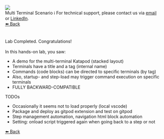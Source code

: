 <!-- TOP -->
<div class="top">
  <img src="https://datastax-academy.github.io/katapod-shared-assets/images/ds-academy-logo.svg" />
  <div class="scenario-title-section">
    <span class="scenario-title">Multi Terminal Scenario</span>
    <span class="scenario-subtitle">ℹ️ For technical support, please contact us via <a href="mailto:aleksandr.volochnev@datastax.com">email</a> or <a href="https://dtsx.io/aleks">LinkedIn</a>.</span>
  </div>
</div>

<!-- NAVIGATION -->
<div id="navigation-top" class="navigation-top">
 <a href='command:katapod.loadPage?[{"step":"step2"}]'
   class="btn btn-dark navigation-top-left">⬅️ Back
 </a>
</div>

<!-- CONTENT -->
<main>
    <br/><br/>
    <div class="container px-4 py-2">
     <div class="row g-4 py-2 row-cols-1 row-cols-lg-1">
      <div class="feature col div-choice">
        <div class="scenario-completed">Lab Completed. Congratulations!</div>
        <br/>
        <div class="scenario-objectives">In this hands-on lab, you saw:</div>
        <ul>
              <li><span class="scenario-objective">A demo for the multi-terminal Katapod (stacked layout)</span></li>
              <li><span class="scenario-objective">Terminals have a title and a tag (internal name)</span></li>
              <li><span class="scenario-objective">Commands (code blocks) can be directed to specific terminals (by tag)</span></li>
              <li><span class="scenario-objective">Also, startup- and step-load may trigger command execution on specific terminals</span></li>
              <li><span class="scenario-objective">FULLY BACKWARD-COMPATIBLE</span></li>
        </ul>
        <div class="resources">TODOs</div>
        <ul>
              <li><span class="resource">Occasionally it seems not to load properly (local vscode)</span></li>
              <li><span class="resource">Package and deploy as gitpod extension and test on gitpod</span></li>
              <li><span class="resource">Step management automation, navigation html block automation</span></li>
              <li><span class="resource">Setting: onload script triggered again when going back to a step or not</span></li>
      </ul>
      </div>
     </div>
    </div>
</main>

<!-- NAVIGATION -->
<div id="navigation-bottom" class="navigation-bottom">
 <a href='command:katapod.loadPage?[{"step":"step2"}]'
   class="btn btn-dark navigation-bottom-left">⬅️ Back
 </a>
</div>
<br/>